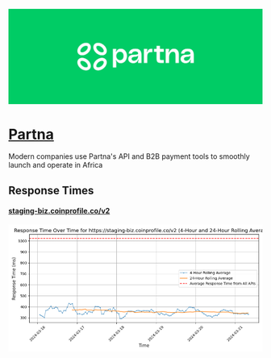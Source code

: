 [![Visit Partna](imagePreview.jpg)](https://getpartna.com)

# [Partna](https://getpartna.com)

Modern companies use Partna's API and B2B payment tools to smoothly launch and operate in Africa

## Response Times

#### [staging-biz.coinprofile.co/v2](https://staging-biz.coinprofile.co/v2)

![staging-biz.coinprofile.co/v2](response-time-charts/73746167696e672d62697a2e636f696e70726f66696c652e636f2f7632.png)
